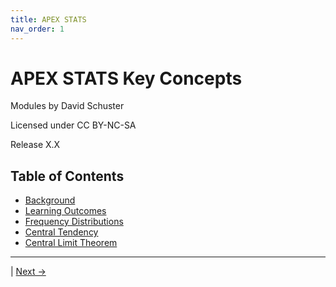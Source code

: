 ```yaml
---
title: APEX STATS
nav_order: 1
---
```


# APEX STATS Key Concepts 

Modules by David Schuster

Licensed under CC BY-NC-SA

Release X.X

## Table of Contents
- [Background](background.md)
- [Learning Outcomes](learn_outcome.md)
- [Frequency Distributions](freq_dist.md)
- [Central Tendency](central_tendency.md)
- [Central Limit Theorem](clt.md)

---

 | [Next →](background.md)
